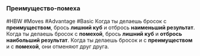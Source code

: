 ### Преимущество-помеха

#HBW #Moves #Advantage #Basic 
Когда ты делаешь бросок с **преимуществом**, брось **лишний куб** и отбрось **наименьший результат**. 
Когда ты делаешь бросок с **помехой**, брось **лишний куб** и **отбрось наибольший результат**. 
Когда ты делаешь бросок и с **преимуществом** и с **помехой**, они отменяют друг друга.

